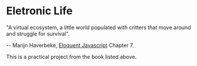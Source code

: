 # Eletronic Life

"A virtual ecosystem, a little world populated with critters that move around and struggle for survival".

-- Marijn Haverbeke, [Eloquent Javascript](http://eloquentjavascript.net) Chapter 7.

This is a practical project from the book listed above.
